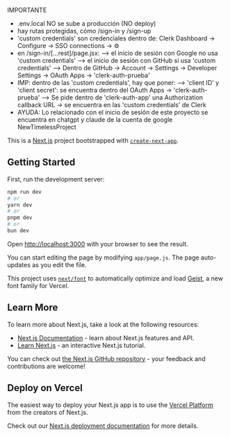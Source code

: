 IMPORTANTE

- .env.local NO se sube a producción (NO deploy)
- hay rutas protegidas, cómo /sign-in y /sign-up
- 'custom credentials' son credenciales dentro de: Clerk Dashboard -> Configure -> SSO connections -> ⚙
- en /sign-in/[...rest]/page.jsx:
  --> el inicio de sesión con Google no usa 'custom credentials'
  --> el inicio de sesión con GitHub sí usa 'custom credentials'
  --> Dentro de GitHub -> Account -> Settings -> Developer Settings -> OAuth Apps -> 'clerk-auth-prueba'
- IMP: dentro de las 'custom credentials', hay que poner:
  --> 'client ID' y 'client secret': se encuentra dentro del OAuth Apps -> 'clerk-auth-prueba'
  --> Se pide dentro de 'clerk-auth-app' una Authorization callback URL -> se encuentra en las 'custom credentials' de Clerk
- AYUDA: Lo relacionado con el inicio de sesión de este proyecto se encuentra en chatgpt y claude de la cuenta de google NewTimelessProject

This is a [Next.js](https://nextjs.org) project bootstrapped with [`create-next-app`](https://github.com/vercel/next.js/tree/canary/packages/create-next-app).

## Getting Started

First, run the development server:

```bash
npm run dev
# or
yarn dev
# or
pnpm dev
# or
bun dev
```

Open [http://localhost:3000](http://localhost:3000) with your browser to see the result.

You can start editing the page by modifying `app/page.js`. The page auto-updates as you edit the file.

This project uses [`next/font`](https://nextjs.org/docs/app/building-your-application/optimizing/fonts) to automatically optimize and load [Geist](https://vercel.com/font), a new font family for Vercel.

## Learn More

To learn more about Next.js, take a look at the following resources:

- [Next.js Documentation](https://nextjs.org/docs) - learn about Next.js features and API.
- [Learn Next.js](https://nextjs.org/learn) - an interactive Next.js tutorial.

You can check out [the Next.js GitHub repository](https://github.com/vercel/next.js) - your feedback and contributions are welcome!

## Deploy on Vercel

The easiest way to deploy your Next.js app is to use the [Vercel Platform](https://vercel.com/new?utm_medium=default-template&filter=next.js&utm_source=create-next-app&utm_campaign=create-next-app-readme) from the creators of Next.js.

Check out our [Next.js deployment documentation](https://nextjs.org/docs/app/building-your-application/deploying) for more details.
